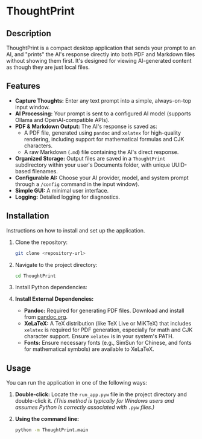 # ThoughtPrint

## Description

ThoughtPrint is a compact desktop application that sends your prompt to an AI, and "prints" the AI's response directly into both PDF and Markdown files without showing them first. It's designed for viewing AI-generated content as though they are just local files.

## Features

*   **Capture Thoughts:** Enter any text prompt into a simple, always-on-top input window.
*   **AI Processing:** Your prompt is sent to a configured AI model (supports Ollama and OpenAI-compatible APIs).
*   **PDF & Markdown Output:** The AI's response is saved as:
    *   A PDF file, generated using `pandoc` and `xelatex` for high-quality rendering, including support for mathematical formulas and CJK characters.
    *   A raw Markdown (`.md`) file containing the AI's direct response.
*   **Organized Storage:** Output files are saved in a `ThoughtPrint` subdirectory within your user's Documents folder, with unique UUID-based filenames.
*   **Configurable AI:** Choose your AI provider, model, and system prompt through a `/config` command in the input window).
*   **Simple GUI:** A minimal user interface.
*   **Logging:** Detailed logging for diagnostics.

## Installation

Instructions on how to install and set up the application.

1.  Clone the repository:
    ```bash
    git clone <repository-url>
    ```
2.  Navigate to the project directory:
    ```bash
    cd ThoughtPrint
    ```
3.  Install Python dependencies:
  
4.  **Install External Dependencies:**
    *   **Pandoc:** Required for generating PDF files. Download and install from [pandoc.org](https://pandoc.org/installing.html).
    *   **XeLaTeX:** A TeX distribution (like TeX Live or MiKTeX) that includes `xelatex` is required for PDF generation, especially for math and CJK character support. Ensure `xelatex` is in your system's PATH.
    *   **Fonts:** Ensure necessary fonts (e.g., SimSun for Chinese, and fonts for mathematical symbols) are available to XeLaTeX.

## Usage

You can run the application in one of the following ways:

1.  **Double-click:** Locate the `run_app.pyw` file in the project directory and double-click it.
    *(This method is typically for Windows users and assumes Python is correctly associated with `.pyw` files.)*

2.  **Using the command line:**
    ```bash
    python -m ThoughtPrint.main
    ```
